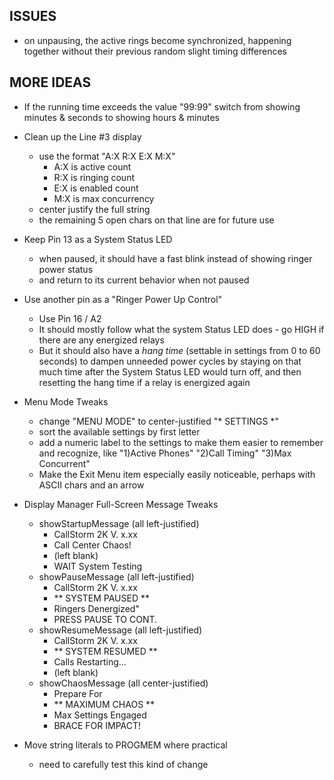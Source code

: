 ## ISSUES

- on unpausing, the active rings become synchronized, happening together without their previous random slight timing differences

## MORE IDEAS

- If the running time exceeds the value "99:99" switch from showing minutes & seconds to showing hours & minutes

- Clean up the Line #3 display
    - use the format "A:X R:X E:X M:X"
        - A:X is active count
        - R:X is ringing count
        - E:X is enabled count
        - M:X is max concurrency
    - center justify the full string
    - the remaining 5 open chars on that line are for future use

- Keep Pin 13 as a System Status LED
    - when paused, it should have a fast blink instead of showing ringer power status
    - and return to its current behavior when not paused

- Use another pin as a "Ringer Power Up Control"
    - Use Pin 16 / A2
    - It should mostly follow what the system Status LED does - go HIGH if there are any energized relays
    - But it should also have a _hang time_ (settable in settings from 0 to 60 seconds) to dampen unneeded power cycles by staying on that much time after the System Status LED would turn off, and then resetting the hang time if a relay is energized again

- Menu Mode Tweaks
    - change "MENU MODE" to center-justified "* SETTINGS *"
    - sort the available settings by first letter
    - add a numeric label to the settings to make them easier to remember and recognize, like "1)Active Phones" "2)Call Timing" "3)Max Concurrent"
    - Make the Exit Menu item especially easily noticeable, perhaps with ASCII chars and an arrow
    
- Display Manager Full-Screen Message Tweaks
    - showStartupMessage (all left-justified)
        - CallStorm 2K V. x.xx 
        - Call Center Chaos!
        - (left blank)
        - WAIT System Testing
    - showPauseMessage (all left-justified)
        - CallStorm 2K V. x.xx
        - ** SYSTEM PAUSED **
        - Ringers Denergized"
        - PRESS PAUSE TO CONT.
    - showResumeMessage (all left-justified)
        - CallStorm 2K V. x.xx
        - ** SYSTEM RESUMED **
        - Calls Restarting...
        - (left blank)
    - showChaosMessage (all center-justified)
        - Prepare For 
        - ** MAXIMUM CHAOS **
        - Max Settings Engaged 
        - BRACE FOR IMPACT!

- Move string literals to PROGMEM where practical
    - need to carefully test this kind of change
    
